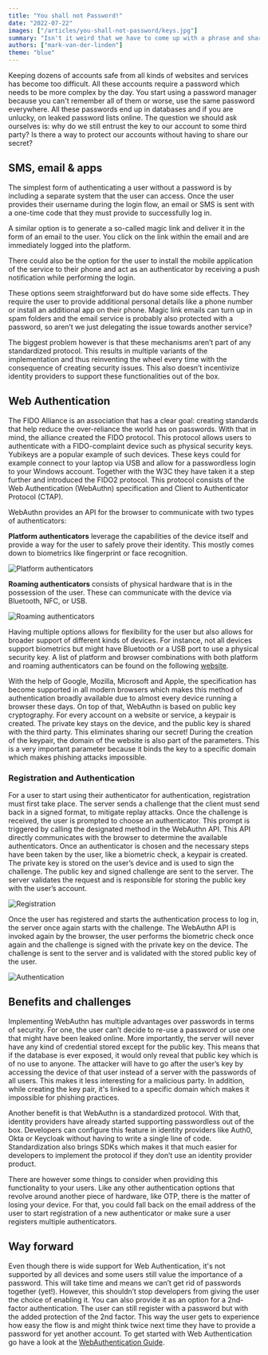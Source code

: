 ```yaml
---
title: "You shall not Password!"
date: "2022-07-22"
images: ["/articles/you-shall-not-password/keys.jpg"]
summary: "Isn't it weird that we have to come up with a phrase and share it with a server to protect our account?"
authors: ["mark-van-der-linden"]
theme: "blue"
---
```


Keeping dozens of accounts safe from all kinds of websites and services has become too difficult. All these accounts require a password which needs to be more complex by the day. You start using a password manager because you can't remember all of them or worse, use the same password everywhere. All these passwords end up in databases and if you are unlucky, on leaked password lists online. The question we should ask ourselves is: why do we still entrust the key to our account to some third party? Is there a way to protect our accounts without having to share our secret?

## SMS, email & apps

The simplest form of authenticating a user without a password is by including a separate system that the user can access. Once the user provides their username during the login flow, an email or SMS is sent with a one-time code that they must provide to successfully log in.

A similar option is to generate a so-called magic link and deliver it in the form of an email to the user. You click on the link within the email and are immediately logged into the platform.

There could also be the option for the user to install the mobile application of the service to their phone and act as an authenticator by receiving a push notification while performing the login.

These options seem straightforward but do have some side effects. They require the user to provide additional personal details like a phone number or install an additional app on their phone. Magic link emails can turn up in spam folders and the email service is probably also protected with a password, so aren’t we just delegating the issue towards another service?

The biggest problem however is that these mechanisms aren’t part of any standardized protocol. This results in multiple variants of the implementation and thus reinventing the wheel every time with the consequence of creating security issues. This also doesn’t incentivize identity providers to support these functionalities out of the box.

## Web Authentication

The FIDO Alliance is an association that has a clear goal: creating standards that help reduce the over-reliance the world has on passwords. With that in mind, the alliance created the FIDO protocol. This protocol allows users to authenticate with a FIDO-complaint device such as physical security keys. Yubikeys are a popular example of such devices. These keys could for example connect to your laptop via USB and allow for a passwordless login to your Windows account. Together with the W3C they have taken it a step further and introduced the FIDO2 protocol. This protocol consists of the Web Authentication (WebAuthn) specification and Client to Authenticator Protocol (CTAP).

WebAuthn provides an API for the browser to communicate with two types of authenticators:

**Platform authenticators** leverage the capabilities of the device itself and provide a way for the user to safely prove their identity. This mostly comes down to biometrics like fingerprint or face recognition.

![Platform authenticators](./images/you-shall-not-password/platform-authenticators.svg)

**Roaming authenticators** consists of physical hardware that is in the possession of the user. These can communicate with the device via Bluetooth, NFC, or USB.

![Roaming authenticators](./images/you-shall-not-password/roaming-authenticators.svg)

Having multiple options allows for flexibility for the user but also allows for broader support of different kinds of devices. For instance, not all devices support biometrics but might have Bluetooth or a USB port to use a physical security key. A list of platform and browser combinations with both platform and roaming authenticators can be found on the following [website](https://webauthn.me/browser-support).

With the help of Google, Mozilla, Microsoft and Apple, the specification has become supported in all modern browsers which makes this method of authentication broadly available due to almost every device running a browser these days. On top of that, WebAuthn is based on public key cryptography. For every account on a website or service, a keypair is created. The private key stays on the device, and the public key is shared with the third party. This eliminates sharing our secret! During the creation of the keypair, the domain of the website is also part of the parameters. This is a very important parameter because it binds the key to a specific domain which makes phishing attacks impossible.

### Registration and Authentication

For a user to start using their authenticator for authentication, registration must first take place. The server sends a challenge that the client must send back in a signed format, to mitigate replay attacks. Once the challenge is received, the user is prompted to choose an authenticator. This prompt is triggered by calling the designated method in the WebAuthn API. This API directly communicates with the browser to determine the available authenticators. Once an authenticator is chosen and the necessary steps have been taken by the user, like a biometric check, a keypair is created. The private key is stored on the user’s device and is used to sign the challenge. The public key and signed challenge are sent to the server. The server validates the request and is responsible for storing the public key with the user’s account.

![Registration](./images/you-shall-not-password/registration.svg)

Once the user has registered and starts the authentication process to log in, the server once again starts with the challenge. The WebAuthn API is invoked again by the browser, the user performs the biometric check once again and the challenge is signed with the private key on the device. The challenge is sent to the server and is validated with the stored public key of the user.

![Authentication](./images/you-shall-not-password/authentication.svg)

## Benefits and challenges

Implementing WebAuthn has multiple advantages over passwords in terms of security. For one, the user can’t decide to re-use a password or use one that might have been leaked online. More importantly, the server will never have any kind of credential stored except for the public key. This means that if the database is ever exposed, it would only reveal that public key which is of no use to anyone. The attacker will have to go after the user’s key by accessing the device of that user instead of a server with the passwords of all users. This makes it less interesting for a malicious party. In addition, while creating the key pair, it's linked to a specific domain which makes it impossible for phishing practices.

Another benefit is that WebAuthn is a standardized protocol. With that, identity providers have already started supporting passwordless out of the box. Developers can configure this feature in identity providers like Auth0, Okta or Keycloak without having to write a single line of code. Standardization also brings SDKs which makes it that much easier for developers to implement the protocol if they don’t use an identity provider product.

There are however some things to consider when providing this functionality to your users. Like any other authentication options that revolve around another piece of hardware, like OTP, there is the matter of losing your device. For that, you could fall back on the email address of the user to start registration of a new authenticator or make sure a user registers multiple authenticators.

## Way forward

Even though there is wide support for Web Authentication, it's not supported by all devices and some users still value the importance of a password. This will take time and means we can’t get rid of passwords together (yet!). However, this shouldn’t stop developers from giving the user the choice of enabling it.
You can also provide it as an option for a 2nd-factor authentication. The user can still register with a password but with the added protection of the 2nd factor. This way the user gets to experience how easy the flow is and might think twice next time they have to provide a password for yet another account.
To get started with Web Authentication go have a look at the [WebAuthentication Guide](https://webauthn.guide/).
